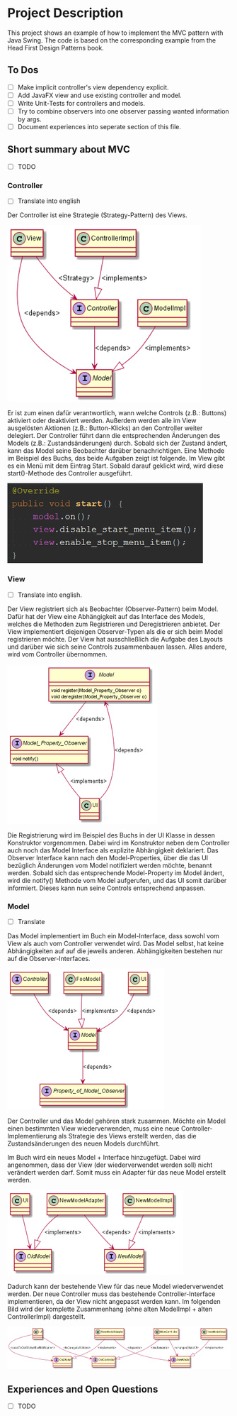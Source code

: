 # Project Description
This project shows an example of how to implement the MVC pattern with Java Swing. The code is based on the corresponding example from the Head First Design Patterns book.

## To Dos
- [ ] Make implicit controller's view dependency explicit.
- [ ] Add JavaFX view and use existing controller and model.
- [ ] Write Unit-Tests for controllers and models.
- [ ] Try to combine observers into one observer passing wanted information by args.
- [ ] Document experiences into seperate section of this file.

## Short summary about MVC

- [ ] TODO

### Controller

- [ ] Translate into english

Der Controller ist eine Strategie (Strategy-Pattern) des Views.

![Controller](/img/controller.png "Controller")

Er ist zum einen dafür verantwortlich, wann welche Controls (z.B.: Buttons) aktiviert oder deaktiviert werden. Außerdem werden alle im View ausgelösten Aktionen (z.B.: Button-Klicks) an den Controller weiter delegiert. Der Controller führt dann die entsprechenden  Änderungen des Models (z.B.: Zustandsänderungen) durch. Sobald sich der Zustand ändert, kann das Model seine Beobachter darüber benachrichtigen. Eine Methode im Beispiel des Buchs, das beide Aufgaben zeigt ist folgende. Im View gibt es ein Menü mit dem Eintrag Start. Sobald darauf geklickt wird, wird diese start()-Methode des Controller ausgeführt.

![Controller Source](/img/controller-src.png "Controller Source")

### View

- [ ] Translate into english.

Der View registriert sich als Beobachter (Observer-Pattern) beim Model. Dafür hat der View eine Abhängigkeit auf das Interface des Models, welches die Methoden zum Registrieren und Deregistrieren anbietet. Der View implementiert diejenigen Observer-Typen als die er sich beim Model registrieren möchte. Der View hat ausschließlich die Aufgabe des Layouts und darüber wie sich seine Controls zusammenbauen lassen. Alles andere, wird vom Controller übernommen.

![View](/img/view.png "View")

Die Registrierung wird im Beispiel des Buchs in der UI Klasse in dessen Konstruktor vorgenommen. Dabei wird im Konstruktor neben dem Controller auch noch das Model Interface als explizite Abhängigkeit deklariert. Das Observer Interface kann nach den Model-Properties, über die das UI bezüglich Änderungen vom Model notifiziert werden möchte, benannt werden. Sobald sich das entsprechende Model-Property im Model ändert, wird die notify() Methode vom Model aufgerufen, und das UI somit darüber informiert. Dieses kann nun seine Controls entsprechend anpassen.

### Model

- [ ] Translate

Das Model implementiert im Buch ein Model-Interface, dass sowohl vom View als auch vom Controller verwendet wird. Das Model selbst, hat keine Abhängigkeiten auf auf die jeweils anderen. Abhängigkeiten bestehen nur auf die Observer-Interfaces. 

![Model](/img/model1.png "Model")

Der Controller und das Model gehören stark zusammen. Möchte ein Model einen bestimmten View wiederverwenden, muss eine neue Controller-Implementierung als Strategie des Views erstellt werden, das die Zustandsänderungen des neuen Models durchführt.

Im Buch wird ein neues Model + Interface hinzugefügt. Dabei wird angenommen, dass der View (der wiederverwendet werden soll) nicht verändert werden darf. Somit muss ein Adapter für das neue Model erstellt werden.

![Model](/img/model2.png "Model")

Dadurch kann der bestehende View für das neue Model wiederverwendet werden. Der neue Controller muss das bestehende Controller-Interface implementieren, da der View nicht angepasst werden kann. Im folgenden Bild wird der komplette Zusammenhang (ohne alten ModelImpl + alten ControllerImpl) dargestellt.

![Model](/img/model3.png "Model")

## Experiences and Open Questions

- [ ] TODO
